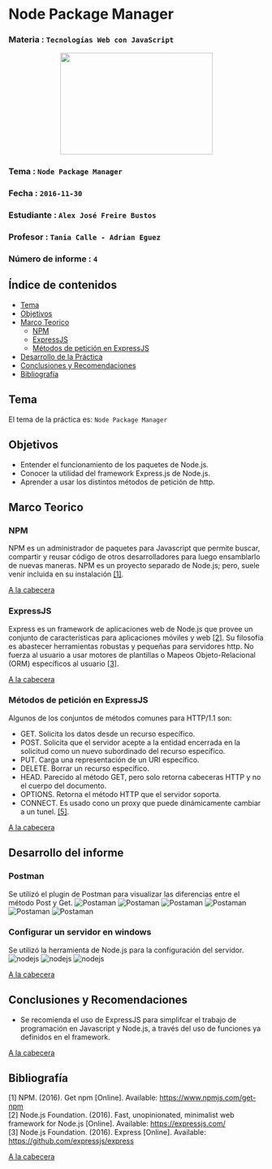 # Node Package Manager

### Materia : `Tecnologías Web con JavaScript`

<p align="center">
<img src="http://www.javatpoint.com/images/javascript/javascript_logo.png" width="300" height="200">
</p>

### Tema : `Node Package Manager` 
### Fecha : `2016-11-30`
### Estudiante : `Alex José Freire Bustos`
### Profesor : `Tania Calle - Adrian Eguez`
### Número de informe : `4`

<a name="cabecera"></a>
## Índice de contenidos


- <a href="#tema">Tema</a>
- <a href="#objetivos">Objetivos</a>
- <a href="#marco-teorico">Marco Teorico</a>
  * <a href="#npm">NPM</a>
  * <a href="#express">ExpressJS</a>
  * <a href="#html">Métodos de petición en ExpressJS</a>
- <a href="#desarrollo">Desarrollo de la Práctica</a>
- <a href="#conrec">Conclusiones y Recomendaciones</a> 
- <a href="#bibliografia">Bibliografía</a>

<a name="tema"></a>
## Tema
El tema de la práctica es: `Node Package Manager`

<a name="objetivos"></a>
## Objetivos

- Entender el funcionamiento de los paquetes de Node.js.
- Conocer la utilidad del framework Express.js de Node.js.
- Aprender a usar los distintos métodos de petición de http.

<a name="marco-teorico"></a>
## Marco Teorico
<a name="npm"></a>
### NPM
NPM es un administrador de paquetes para Javascript que permite buscar, compartir y reusar código de otros desarrolladores para luego ensamblarlo de nuevas maneras. NPM es un proyecto separado de Node.js; pero, suele venir incluida en su instalación <a href="#1">[1]</a>.

<a href="#cabecera">A la cabecera</a>
<a name="express"></a>
### ExpressJS
Express es un framework de aplicaciones web de Node.js que provee un conjunto de características 
para aplicaciones móviles y web <a href="#2">[2]</a>. Su filosofía es abastecer herramientas 
robustas y pequeñas para servidores http. No fuerza al usuario a usar motores de plantillas o 
Mapeos Objeto-Relacional (ORM) específicos al usuario <a href="#3">[3]</a>.

<a href="#cabecera">A la cabecera</a>
<a name="html"></a>
### Métodos de petición en ExpressJS
Algunos de los conjuntos de métodos comunes para HTTP/1.1 son:  
- GET. Solicita los datos desde un recurso específico. 
- POST. Solicita que el servidor acepte a la entidad encerrada en la solicitud como un 
nuevo subordinado del recurso específico.
- PUT. Carga una representación de un URI específico.
- DELETE. Borrar un recurso específico.
- HEAD. Parecido al método GET, pero solo retorna cabeceras HTTP y no el cuerpo del 
documento.
- OPTIONS. Retorna el método HTTP que el servidor soporta.
- CONNECT. Es usado cono un proxy que puede dinámicamente cambiar a un tunel. <a href="#5">[5]</a>.

<a href="#cabecera">A la cabecera</a>

<a name="desarrollo"></a>
## Desarrollo del informe

### Postman
Se utilizó el plugin de Postman para visualizar las diferencias entre el método Post y Get.
![Postaman](https://github.com/afre/TecnologiasWebJavascript/blob/01-html/Informe/Imagenes/postman1.jpg?raw=true)
![Postaman](https://github.com/afre/TecnologiasWebJavascript/blob/01-html/Informe/Imagenes/postman2.jpg?raw=true)
![Postaman](https://github.com/afre/TecnologiasWebJavascript/blob/01-html/Informe/Imagenes/postman3.jpg?raw=true)
![Postaman](https://github.com/afre/TecnologiasWebJavascript/blob/01-html/Informe/Imagenes/postman4.jpg?raw=true)
![Postaman](https://github.com/afre/TecnologiasWebJavascript/blob/01-html/Informe/Imagenes/postman5.jpg?raw=true)
![Postaman](https://github.com/afre/TecnologiasWebJavascript/blob/01-html/Informe/Imagenes/postman6.jpg?raw=true)

### Configurar un servidor en windows
Se utilizó la herramienta de Node.js para la configuración del servidor.
![nodejs](https://github.com/afre/TecnologiasWebJavascript/blob/01-html/Informe/Imagenes/nodejs1.jpg?raw=true)
![nodejs](https://github.com/afre/TecnologiasWebJavascript/blob/01-html/Informe/Imagenes/nodejs2.jpg?raw=true)
![nodejs](https://github.com/afre/TecnologiasWebJavascript/blob/01-html/Informe/Imagenes/nodejs3.jpg?raw=true)

<a href="#cabecera">A la cabecera</a>

<a name="conrec"></a>
## Conclusiones y Recomendaciones

- Se recomienda el uso de ExpressJS para simplifcar el trabajo de programación en Javascript y Node.js, a través del uso de funciones ya definidos en el framework.

<a href="#cabecera">A la cabecera</a>

<a name="bibliografia"></a>
## Bibliografía

<a name="1">[1] NPM. (2016). Get npm [Online]. Available: https://www.npmjs.com/get-npm</a>  
<a name="2">[2] Node.js Foundation. (2016). Fast, unopinionated, minimalist web framework for Node.js 
[Online]. Available: https://expressjs.com/</a>  
<a name="3">[3] Node.js Foundation. (2016). Express [Online]. Available: 
https://github.com/expressjs/express</a>  

<a href="#cabecera">A la cabecera</a>
